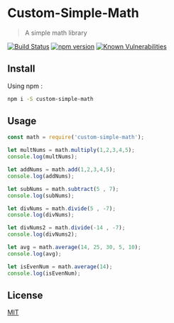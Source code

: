 # Custom-Simple-Math

> A simple math library

[![Build Status](https://travis-ci.org/EricSekyere/npm-publish.svg?branch=master)](https://travis-ci.org/EricSekyere/npm-publish)
[![npm version](https://badge.fury.io/js/npm.svg)](https://badge.fury.io/js/npm)
[![Known Vulnerabilities](https://snyk.io/test/github/EricSekyere/npm-publish/badge.svg)](https://snyk.io/test/github/EricSekyere/npm-publish)

## Install
Using npm :
```bash
npm i -S custom-simple-math
```

## Usage

```javascript
const math = require('custom-simple-math');

let multNums = math.multiply(1,2,3,4,5);
console.log(multNums);

let addNums = math.add(1,2,3,4,5);
console.log(addNums);

let subNums = math.subtract(5 , 7);
console.log(subNums);

let divNums = math.divide(5 , -7);
console.log(divNums);

let divNums2 = math.divide(-14 , -7);
console.log(divNums2);

let avg = math.average(14, 25, 30, 5, 10);
console.log(avg);

let isEvenNum = math.average(14);
console.log(isEvenNum);
```

## License

[MIT](http://vjpr.mit-license.org)

